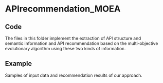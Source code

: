 # APIrecommendation_MOEA
## Code
The files in this folder implement the extraction of API structure and semantic information and API recommendation based on the multi-objective evolutionary algorithm using these two kinds of information.
## Example
Samples of input data and recommendation results of our approach.
